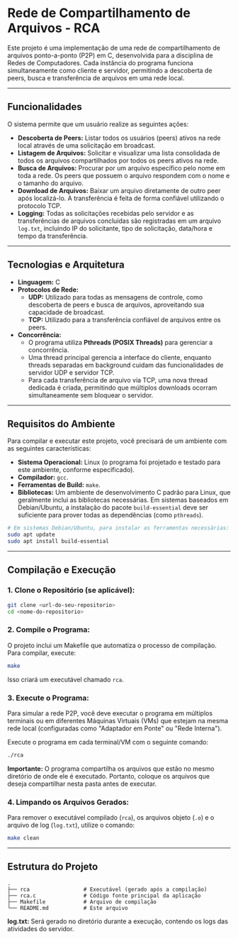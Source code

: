 # Rede de Compartilhamento de Arquivos - RCA

Este projeto é uma implementação de uma rede de compartilhamento de arquivos ponto-a-ponto (P2P) em C, desenvolvida para a disciplina de Redes de Computadores. Cada instância do programa funciona simultaneamente como cliente e servidor, permitindo a descoberta de peers, busca e transferência de arquivos em uma rede local.


---

## Funcionalidades

O sistema permite que um usuário realize as seguintes ações:

- **Descoberta de Peers:** Listar todos os usuários (peers) ativos na rede local através de uma solicitação em broadcast.
- **Listagem de Arquivos:** Solicitar e visualizar uma lista consolidada de todos os arquivos compartilhados por todos os peers ativos na rede.
- **Busca de Arquivos:** Procurar por um arquivo específico pelo nome em toda a rede. Os peers que possuem o arquivo respondem com o nome e o tamanho do arquivo.
- **Download de Arquivos:** Baixar um arquivo diretamente de outro peer após localizá-lo. A transferência é feita de forma confiável utilizando o protocolo TCP.
- **Logging:** Todas as solicitações recebidas pelo servidor e as transferências de arquivos concluídas são registradas em um arquivo `log.txt`, incluindo IP do solicitante, tipo de solicitação, data/hora e tempo da transferência.

---

## Tecnologias e Arquitetura

- **Linguagem:** C
- **Protocolos de Rede:**
  - **UDP:** Utilizado para todas as mensagens de controle, como descoberta de peers e busca de arquivos, aproveitando sua capacidade de broadcast.
  - **TCP:** Utilizado para a transferência confiável de arquivos entre os peers.
- **Concorrência:**
  - O programa utiliza **Pthreads (POSIX Threads)** para gerenciar a concorrência.
  - Uma thread principal gerencia a interface do cliente, enquanto threads separadas em background cuidam das funcionalidades de servidor UDP e servidor TCP.
  - Para cada transferência de arquivo via TCP, uma nova thread dedicada é criada, permitindo que múltiplos downloads ocorram simultaneamente sem bloquear o servidor.

---

## Requisitos do Ambiente

Para compilar e executar este projeto, você precisará de um ambiente com as seguintes características:

- **Sistema Operacional:** Linux (o programa foi projetado e testado para este ambiente, conforme especificado).
- **Compilador:** `gcc`.
- **Ferramentas de Build:** `make`.
- **Bibliotecas:** Um ambiente de desenvolvimento C padrão para Linux, que geralmente inclui as bibliotecas necessárias. Em sistemas baseados em Debian/Ubuntu, a instalação do pacote `build-essential` deve ser suficiente para prover todas as dependências (como `pthreads`).

```bash
# Em sistemas Debian/Ubuntu, para instalar as ferramentas necessárias:
sudo apt update
sudo apt install build-essential
```

---

## Compilação e Execução

### 1. Clone o Repositório (se aplicável):
```bash
git clone <url-do-seu-repositorio>
cd <nome-do-repositorio>
```

### 2. Compile o Programa:
O projeto inclui um Makefile que automatiza o processo de compilação. Para compilar, execute:
```bash
make
```
Isso criará um executável chamado `rca`.

### 3. Execute o Programa:
Para simular a rede P2P, você deve executar o programa em múltiplos terminais ou em diferentes Máquinas Virtuais (VMs) que estejam na mesma rede local (configuradas como "Adaptador em Ponte" ou "Rede Interna").

Execute o programa em cada terminal/VM com o seguinte comando:
```bash
./rca
```

**Importante:** O programa compartilha os arquivos que estão no mesmo diretório de onde ele é executado. Portanto, coloque os arquivos que deseja compartilhar nesta pasta antes de executar.

### 4. Limpando os Arquivos Gerados:
Para remover o executável compilado (`rca`), os arquivos objeto (`.o`) e o arquivo de log (`log.txt`), utilize o comando:
```bash
make clean
```

---

## Estrutura do Projeto

```
.
├── rca                 # Executável (gerado após a compilação)
├── rca.c               # Código fonte principal da aplicação
├── Makefile            # Arquivo de compilação
└── README.md           # Este arquivo
```

**log.txt:** Será gerado no diretório durante a execução, contendo os logs das atividades do servidor.
